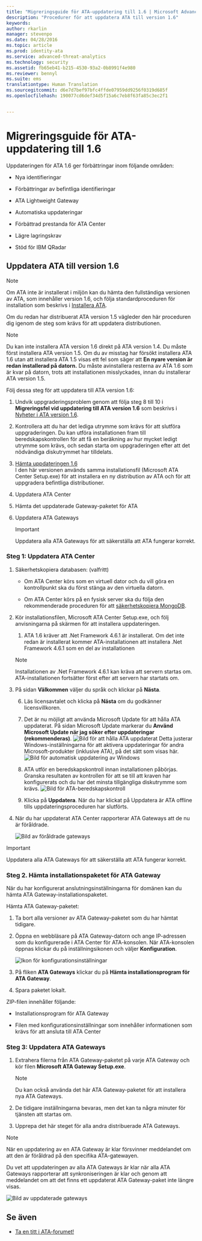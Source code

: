 ```yaml
---
title: "Migreringsguide för ATA-uppdatering till 1.6 | Microsoft Advanced Threat Analytics"
description: "Procedurer för att uppdatera ATA till version 1.6"
keywords: 
author: rkarlin
manager: stevenpo
ms.date: 04/28/2016
ms.topic: article
ms.prod: identity-ata
ms.service: advanced-threat-analytics
ms.technology: security
ms.assetid: fb65eb41-b215-4530-93a2-0b8991f4e980
ms.reviewer: bennyl
ms.suite: ems
translationtype: Human Translation
ms.sourcegitcommit: d6e7d7bef97bfc4ffde07959dd9256f0319d685f
ms.openlocfilehash: 190077cd6def34d5f15a6c7eb8f63fa85c3ec2f1


---
```


# Migreringsguide för ATA-uppdatering till 1.6
Uppdateringen för ATA 1.6 ger förbättringar inom följande områden:

-   Nya identifieringar

-   Förbättringar av befintliga identifieringar

-   ATA Lightweight Gateway

-   Automatiska uppdateringar

-   Förbättrad prestanda för ATA Center

-   Lägre lagringskrav

-   Stöd för IBM QRadar

## Uppdatera ATA till version 1.6
> [!NOTE] 
> Om ATA inte är installerat i miljön kan du hämta den fullständiga versionen av ATA, som innehåller version 1.6, och följa standardproceduren för installation som beskrivs i [Installera ATA](/advanced-threat-analytics/deploy-use/install-ata).

Om du redan har distribuerat ATA version 1.5 vägleder den här proceduren dig igenom de steg som krävs för att uppdatera distributionen.

> [!NOTE] 
> Du kan inte installera ATA version 1.6 direkt på ATA version 1.4. Du måste först installera ATA version 1.5. Om du av misstag har försökt installera ATA 1.6 utan att installera ATA 1.5 visas ett fel som säger att **En nyare version är redan installerad på datorn.** Du måste avinstallera resterna av ATA 1.6 som är kvar på datorn, trots att installationen misslyckades, innan du installerar ATA version 1.5.

Följ dessa steg för att uppdatera till ATA version 1.6:

1. Undvik uppgraderingsproblem genom att följa steg 8 till 10 i **Migreringsfel vid uppdatering till ATA version 1.6** som beskrivs i [Nyheter i ATA version 1.6](whats-new-version-1.6.md).
2. Kontrollera att du har det lediga utrymme som krävs för att slutföra uppgraderingen. Du kan utföra installationen fram till beredskapskontrollen för att få en beräkning av hur mycket ledigt utrymme som krävs, och sedan starta om uppgraderingen efter att det nödvändiga diskutrymmet har tilldelats.
1.  [Hämta uppdateringen 1.6](http://www.microsoft.com/evalcenter/evaluate-microsoft-advanced-threat-analytics)<br>
I den här versionen används samma installationsfil (Microsoft ATA Center Setup.exe) för att installera en ny distribution av ATA och för att uppgradera befintliga distributioner.

2.  Uppdatera ATA Center

3.  Hämta det uppdaterade Gateway-paketet för ATA

4.  Uppdatera ATA Gateways

    > [!IMPORTANT]
    > Uppdatera alla ATA Gateways för att säkerställa att ATA fungerar korrekt.

### Steg 1: Uppdatera ATA Center

1.  Säkerhetskopiera databasen: (valfritt)

    -   Om ATA Center körs som en virtuell dator och du vill göra en kontrollpunkt ska du först stänga av den virtuella datorn.

    -   Om ATA Center körs på en fysisk server ska du följa den rekommenderade proceduren för att [säkerhetskopiera MongoDB](https://docs.mongodb.org/manual/core/backups/).

2.  Kör installationsfilen, Microsoft ATA Center Setup.exe, och följ anvisningarna på skärmen för att installera uppdateringen.

    1.  ATA 1.6 kräver att .Net Framework 4.6.1 är installerat. Om det inte redan är installerat kommer ATA-installationen att installera .Net Framework 4.6.1 som en del av installationen<br>
    > [!NOTE]
    > Installationen av .Net Framework 4.6.1 kan kräva att servern startas om. ATA-installationen fortsätter först efter att servern har startats om.
5.  På sidan **Välkommen** väljer du språk och klickar på **Nästa**.

    6.  Läs licensavtalet och klicka på **Nästa** om du godkänner licensvillkoren.

    7.  Det är nu möjligt att använda Microsoft Update för att hålla ATA uppdaterat.  På sidan Microsoft Update markerar du **Använd Microsoft Update när jag söker efter uppdateringar (rekommenderas)**.
    ![Bild för att hålla ATA uppdaterat](media/ata_ms_update.png) Detta justerar Windows-inställningarna för att aktivera uppdateringar för andra Microsoft-produkter (inklusive ATA), på det sätt som visas här. 
     ![Bild för automatisk uppdatering av Windows](media/ata_installupdatesautomatically.png)

    8.  ATA utför en beredskapskontroll innan installationen påbörjas. Granska resultaten av kontrollen för att se till att kraven har konfigurerats och du har det minsta tillgängliga diskutrymme som krävs. 
    ![Bild för ATA-beredskapskontroll](media/ata_install_readinesschecks.png)

    3.  Klicka på **Uppdatera**. När du har klickat på Uppdatera är ATA offline tills uppdateringsproceduren har slutförts.

4.  När du har uppdaterat ATA Center rapporterar ATA Gateways att de nu är föråldrade.

    ![Bild av föråldrade gateways](media/ATA-center-outdated.png)

> [!IMPORTANT] 
> Uppdatera alla ATA Gateways för att säkerställa att ATA fungerar korrekt.

### Steg 2. Hämta installationspaketet för ATA Gateway
När du har konfigurerat anslutningsinställningarna för domänen kan du hämta ATA Gateway-installationspaketet.

Hämta ATA Gateway-paketet:

1.  Ta bort alla versioner av ATA Gateway-paketet som du har hämtat tidigare.

2.  Öppna en webbläsare på ATA Gateway-datorn och ange IP-adressen som du konfigurerade i ATA Center för ATA-konsolen. När ATA-konsolen öppnas klickar du på inställningsikonen och väljer **Konfiguration**.

    ![Ikon för konfigurationsinställningar](media/ATA-config-icon.JPG)

3.  På fliken **ATA Gateways** klickar du på **Hämta installationsprogram för ATA Gateway**.

4.  Spara paketet lokalt.

ZIP-filen innehåller följande:

-   Installationsprogram för ATA Gateway

-   Filen med konfigurationsinställningar som innehåller informationen som krävs för att ansluta till ATA Center

### Steg 3: Uppdatera ATA Gateways

1.  Extrahera filerna från ATA Gateway-paketet på varje ATA Gateway och kör filen **Microsoft ATA Gateway Setup.exe**.

    > [!NOTE] 
    > Du kan också använda det här ATA Gateway-paketet för att installera nya ATA Gateways.

2.  De tidigare inställningarna bevaras, men det kan ta några minuter för tjänsten att startas om.

3.  Upprepa det här steget för alla andra distribuerade ATA Gateways.

> [!NOTE] 
> När en uppdatering av en ATA Gateway är klar försvinner meddelandet om att den är föråldrad på den specifika ATA-gatewayen.

Du vet att uppdateringen av alla ATA Gateways är klar när alla ATA Gateways rapporterar att synkroniseringen är klar och genom att meddelandet om att det finns ett uppdaterat ATA Gateway-paket inte längre visas.

![Bild av uppdaterade gateways](media/ATA-gw-updated.png)


## Se även

- [Ta en titt i ATA-forumet!](https://social.technet.microsoft.com/Forums/security/home?forum=mata)



<!--HONumber=Jun16_HO4-->


